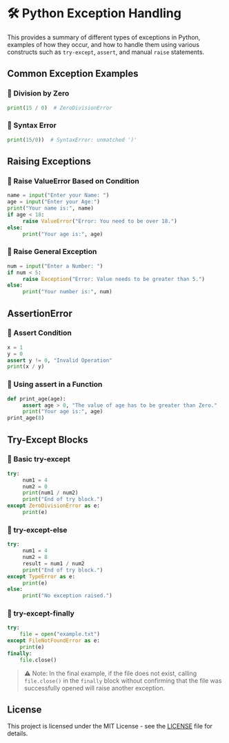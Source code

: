 # 🛠️ Python Exception Handling

This provides a summary of different types of exceptions in Python, examples of how they occur, and how to handle them using various constructs such as `try-except`, `assert`, and manual `raise` statements.


## Common Exception Examples

### 🔸 Division by Zero
```python
print(15 / 0)  # ZeroDivisionError
```

### 🔸 Syntax Error
```python
print(15/0))  # SyntaxError: unmatched ')'
```


## Raising Exceptions

### 🔹 Raise ValueError Based on Condition
```python
name = input("Enter your Name: ")
age = input("Enter your Age:")
print("Your name is:", name)
if age < 18:
     raise ValueError("Error: You need to be over 18.")
else:
     print("Your age is:", age)
```

### 🔹 Raise General Exception
```python
num = input("Enter a Number: ")
if num < 5:
     raise Exception("Error: Value needs to be greater than 5.")
else:
     print("Your number is:", num)
```


## AssertionError

### 🔹 Assert Condition
```python
x = 1
y = 0
assert y != 0, "Invalid Operation"
print(x / y)
```

### 🔹 Using assert in a Function
```python
def print_age(age):
     assert age > 0, "The value of age has to be greater than Zero."
     print("Your age is:", age)
print_age(8)
```

## Try-Except Blocks

### 🔹 Basic try-except
```python
try:
     num1 = 4
     num2 = 0
     print(num1 / num2)
     print("End of try block.")
except ZeroDivisionError as e:
     print(e)
```

### 🔹 try-except-else
```python
try:
     num1 = 4
     num2 = 8
     result = num1 / num2
     print("End of try block.")
except TypeError as e:
     print(e)
else:
     print("No exception raised.")
```

### 🔹 try-except-finally
```python
try:
    file = open("example.txt")
except FileNotFoundError as e:
    print(e)
finally:
    file.close()
```

> ⚠️ Note: In the final example, if the file does not exist, calling `file.close()` in the `finally` block without confirming that the file was successfully opened will raise another exception.

## 


## License
This project is licensed under the MIT License - see the [LICENSE](https://github.com/snehs19space/100_Projects/blob/main/LICENSE) file for details.
